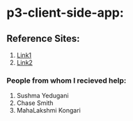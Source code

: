 # p3-client-side-app:
 ## Reference Sites:
 1. [Link1](https://qunitjs.com)
 1. [Link2](https://www.w3schools.com/js/js_ajax_intro.asp)

 ### People from whom I recieved help:
 1. Sushma Yedugani
 1. Chase Smith
 1. MahaLakshmi Kongari

 